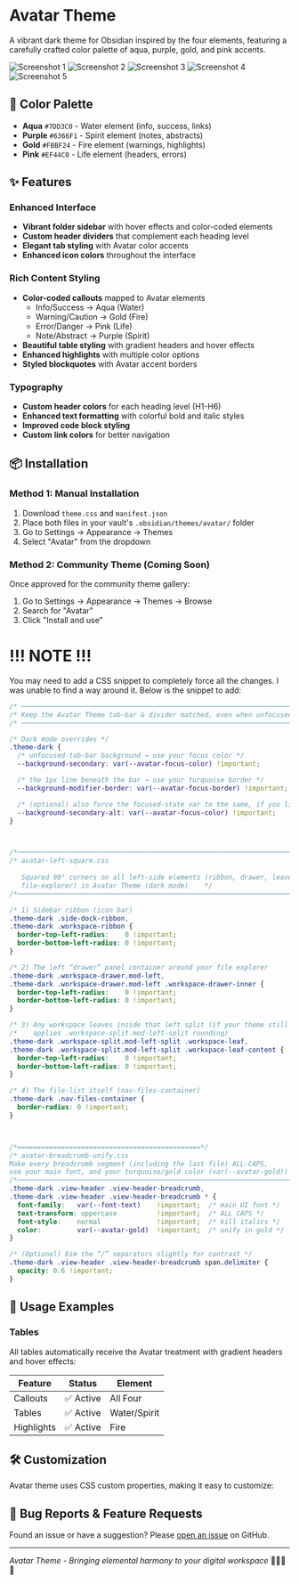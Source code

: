 # Avatar Theme

A vibrant dark theme for Obsidian inspired by the four elements, featuring a carefully crafted color palette of aqua, purple, gold, and pink accents.

![Screenshot 1](CleanShot%202025-08-27%20at%2004.59.46@2x.png)
![Screenshot 2](CleanShot%202025-08-27%20at%2005.00.06@2x.png)
![Screenshot 3](CleanShot%202025-08-27%20at%2005.00.14@2x.png)
![Screenshot 4](CleanShot%202025-08-27%20at%2005.00.21@2x.png)
![Screenshot 5](CleanShot%202025-08-27%20at%2005.00.27@2x.png)


## 🎨 Color Palette

- **Aqua** `#7DD3C0` - Water element (info, success, links)
- **Purple** `#6366F1` - Spirit element (notes, abstracts) 
- **Gold** `#FBBF24` - Fire element (warnings, highlights)
- **Pink** `#EF44C0` - Life element (headers, errors)

## ✨ Features

### Enhanced Interface
- **Vibrant folder sidebar** with hover effects and color-coded elements
- **Custom header dividers** that complement each heading level
- **Elegant tab styling** with Avatar color accents
- **Enhanced icon colors** throughout the interface

### Rich Content Styling
- **Color-coded callouts** mapped to Avatar elements
  - Info/Success → Aqua (Water)
  - Warning/Caution → Gold (Fire) 
  - Error/Danger → Pink (Life)
  - Note/Abstract → Purple (Spirit)
- **Beautiful table styling** with gradient headers and hover effects
- **Enhanced highlights** with multiple color options
- **Styled blockquotes** with Avatar accent borders

### Typography
- **Custom header colors** for each heading level (H1-H6)
- **Enhanced text formatting** with colorful bold and italic styles
- **Improved code block styling** 
- **Custom link colors** for better navigation

## 📦 Installation

### Method 1: Manual Installation
1. Download `theme.css` and `manifest.json`
2. Place both files in your vault's `.obsidian/themes/avatar/` folder
3. Go to Settings → Appearance → Themes
4. Select "Avatar" from the dropdown

### Method 2: Community Theme (Coming Soon)
Once approved for the community theme gallery:
1. Go to Settings → Appearance → Themes → Browse
2. Search for "Avatar"
3. Click "Install and use"


# !!! NOTE !!!

You may need to add a CSS snippet to completely force all the changes. I was unable to find a way around it. Below is the snippet to add:


```css
/* ─────────────────────────────────────────────────────────────────────── */
/* Keep the Avatar Theme tab-bar & divider matched, even when unfocused */
/* ─────────────────────────────────────────────────────────────────────── */

/* Dark mode overrides */
.theme-dark {
  /* unfocused tab-bar background → use your focus color */
  --background-secondary: var(--avatar-focus-color) !important;

  /* the 1px line beneath the bar → use your turquoise border */
  --background-modifier-border: var(--avatar-focus-border) !important;

  /* (optional) also force the focused‐state var to the same, if you like) */
  --background-secondary-alt: var(--avatar-focus-color) !important;
}



/*──────────────────────────────────────────────────────────────────────────*/
/* avatar-left-square.css                                                  
                                                                         
   Squared 90° corners on all left-side elements (ribbon, drawer, leaves,
   file-explorer) in Avatar Theme (dark mode)    */
/*──────────────────────────────────────────────────────────────────────────*/                          

/* 1) Sidebar ribbon (icon bar)                                            */
.theme-dark .side-dock-ribbon,
.theme-dark .workspace-ribbon {
  border-top-left-radius:    0 !important;
  border-bottom-left-radius: 0 !important;
}

/* 2) The left “drawer” panel container around your file explorer         */
.theme-dark .workspace-drawer.mod-left,
.theme-dark .workspace-drawer.mod-left .workspace-drawer-inner {
  border-top-left-radius:    0 !important;
  border-bottom-left-radius: 0 !important;
}

/* 3) Any workspace leaves inside that left split (if your theme still    */
/*    applies .workspace-split.mod-left-split rounding)                    */
.theme-dark .workspace-split.mod-left-split .workspace-leaf,
.theme-dark .workspace-split.mod-left-split .workspace-leaf-content {
  border-top-left-radius:    0 !important;
  border-bottom-left-radius: 0 !important;
}

/* 4) The file-list itself (nav-files-container)                         */
.theme-dark .nav-files-container {
  border-radius: 0 !important;
}



/*==============================================*/
/* avatar-breadcrumb-unify.css                                           
Make every breadcrumb segment (including the last file) ALL-CAPS,       
use your main font, and your turquoise/gold color (var(--avatar-gold)) 
/*─────────────────────────────────────────────────────────────────────────*/
.theme-dark .view-header .view-header-breadcrumb,
.theme-dark .view-header .view-header-breadcrumb * {
  font-family:   var(--font-text)    !important;  /* main UI font */
  text-transform: uppercase          !important;  /* ALL CAPS */
  font-style:    normal              !important;  /* kill italics */
  color:         var(--avatar-gold)  !important;  /* unify in gold */
}

/* (Optional) Dim the “/” separators slightly for contrast */
.theme-dark .view-header .view-header-breadcrumb span.delimiter {
  opacity: 0.6 !important;
}
```


## 🎯 Usage Examples


### Tables
All tables automatically receive the Avatar treatment with gradient headers and hover effects:

| Feature | Status | Element |
|---------|--------|---------|
| Callouts | ✅ Active | All Four |
| Tables | ✅ Active | Water/Spirit |
| Highlights | ✅ Active | Fire |

## 🛠️ Customization

Avatar theme uses CSS custom properties, making it easy to customize:


## 🐛 Bug Reports & Feature Requests

Found an issue or have a suggestion? Please [open an issue](https://github.com/cxj05h/obsidian-avatar/issues) on GitHub.



---

*Avatar Theme - Bringing elemental harmony to your digital workspace* 🌊🔥🌿✨

